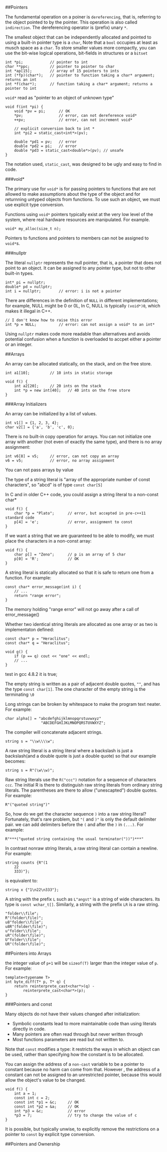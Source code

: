 ##Pointers

The fundamental operation on a poiner is `dereferencing`, that is, referring to the object pointed to by the pointer. This operation is also called `indirection`. The dereferencing operator is (prefix) unary `*`.

The smallest object that can be independently allocated and pointed to using a built-in pointer type is a `char`, Note that a `bool` occupies at least as musch space as a `char`. To store smaller values more compactly, you can use the bit-wise logical operations, bit-fields in structures or a `bitset`

	int *pi;			// pointer to int
	char **ppc;			// pointer to pointer to char
	int *ap[15];		// array of 15 pointers to ints
	int (*fp)(char*);	// pointer to function taking a char* argument; returns an int
	int *f(char*);		// function taking a char* argument; returns a pointer to int

`void*` read as "pointer to an object of unknown type"

	void f(int *pi) {
		void *pv = pi;		// OK
		*pv;				// error, can not dereference void*
		++pv;				// error, can not increment void*

		// explicit conversion back to int *
		int *pi2 = static_cast<int*>(pv);

		double *pd1 = pv;	// error
		double *pd2 = pi;	// error
		double *pd3 = static_cast<double*>(pv);	// unsafe
	}

The notation used, `static_cast`, was designed to be ugly and easy to find in code.

###void*

The primary use for `void*` is for passing pointers to functions that are not allowed to make assumptions about the type of the object and for returnning untyped objects from functions. To use such an object, we must use explicit type conversion.

Functions using `void*` pointers typically exist at the very low level of the system, where real hardware resources are manipulated. For example.

	void* my_alloc(size_t n);

Pointers to functions and pointers to members can not be assigned to `void*`s.

###nullptr

The literal `nullptr` represents the null pointer, that is, a pointer that does not point to an object. It can be assigned to any pointer type, but not to other built-in types.

	int* pi = nullptr;
	double* pd = nullptr;
	int i = nullptr;		// error: i is not a pointer

There are differences in the definition of `NULL` in different implementations; for example, NULL might be 0 or 0L, In C, NULL is typically `(void*)0`, which makes it illegal in C++.

	// I don't know how to raise this error
	int *p = NULL;			// error: can not assign a void* to an int*

Using `nullptr` makes code more readable than alternatives and avoids potential confusion when a function is overloaded to accpet either a pointer or an integer.

##Arrays

An array can be allocated statically, on the stack, and on the free store.

	int a1[10];			// 10 ints in static storage

	void f() {
		int a2[20];		// 20 ints on the stack
		int *p = new int[40];	// 40 ints on the free store
	}

###Array Initializers

An array can be initialized by a list of values.

	int v1[] = {1, 2, 3, 4};
	char v2[] = {'a', 'b', 'c', 0};

There is no built-in copy operation for arrays. You can not initialize one array with another (not even of exactly the same type), and there is no array assignment:

	int v6[8] = v5;		// error, can not copy an array
	v6 = v5;			// error, no array assignment

You can not pass arrays by value

The type of a string literal is "array of the appropriate number of const characters", so "abcd" is of type `const char[5]`

In C and in older C++ code, you could assign a string literal to a non-const char*

	void f() {
		char *p = "Plato";		// error, but accepted in pre-c++11 standard code
		p[4] = 'e';				// error, assignment to const
	}

If we want a string that we are guaranteed to be able to modify, we must place the characters in a non-const array:

	void f() {
		char p[] = "Zeno";		// p is an array of 5 char
		p[0] = 'R';				// OK
	}

A string literal is statically allocated so that it is safe to return one from a function. For example:

	const char* error_message(int i) {
		// ...
		return "range error";
	}

The memory holding "range error" will not go away after a call of error_message()

Whether two identical string literals are allocated as one array or as two is implementaton defined:

	const char* p = "Heraclitus";
	const char* q = "Heraclitus";

	void g() {
		if (p == q) cout << "one" << endl;
		// ...
	}

test in gcc 4.8.2 it is true;

The empty string is written as a pair of adjacent double quotes, `""`, and has the type `const char[1]`. The one character of the empty string is the terminating `\0`

Long strings can be broken by whitespace to make the program text neater. For example:

	char alpha[] = "abcdefghijklmnopqrstuvwxyz"
					"ABCDEFGHIJKLMNOPQRSTUVWXYZ";

The compiler will concatenate adjacent strings.

	string s = "\\w\\\\w";

A raw string literal is a string literal where a backslash is just a backslash(and a double quote is just a double quote) so that our example becomes:

	string s = R"(\w\\w)";

Raw string literals use the `R("ccc")` notation for a sequence of characters `ccc`. The initial R is there to distinguish raw string literals from ordinary string literals. The parentheses are there to allow ("unescapted") double quotes. For example:

	R"("quoted string")"

So, how do we get the character sequence `)` into a raw string literal? Fortunately, that's rare problem, but `"(` and `)"` is only the default delimiter pair. we can add delimiters before the `(` and after the `)` in `(...)`. For example:
	
	R"***("quoted string containing the usual terminator("))")***"

In contrast nonraw string literals, a raw string literal can contain a newline. For example:

	string counts {R"(1
		22
		333)"};

is equivalent to:

	string x {"1\n22\n333"};

A string with the prefix `L` such as `L"angst"` is a string of wide characters. Its type is `const wchar_t[]`. Similarly, a string with the prefix `LR` is a raw string.

	"folder\\file";
	R"(folder\file)";
	u8"folder\\file";
	u8R"(folder\file)";
	u"folder\\file";
	uR"(folder\file)";
	U"folder\\file";
	UR"(folder\file)";

##Pointers into Arrays

the integer value of `p+1` will be `sizeof(T)` larger than the integer value of `p`. For example:

	template<typename T>
	int byte_diff(T* p, T* q) {
		return reinterprete_cast<char*>(q) - 
			reinterprete_cast<char*>(p);
	}

###Pointers and const

Many objects do not have their values changed after initialization:

*	Symbolic constants lead to more maintainable code than using literals directly in code.
*	Many pointers are often read through but never written through
*	Most functions parameters are read but not written to.

Note that `const` modifies a type: it restricts the ways in which an object can be used, rather than specifying how the constant is to be allocated.

You can assign the address of a `non-cast` variable to be a pointer to constant because no harm can come from that. However , the address of a constant can not be assigned to an unrestricted pointer, because this would allow the object's value to be changed.

	void f() {
		int a = 1;
		const int c = 2;
		const int *p1 = &c;		// OK
		const int *p2 = &a;		// OK
		int *p3 = &c;			// error
		*p3 = 7;				// try to change the value of c
	}

It is possible, but typically unwise, to explicitly remove the restrictions on a pointer to `const` by explicit type conversion.

##Pointers and Ownership




